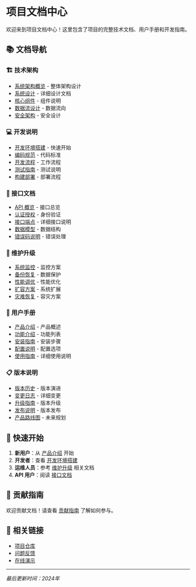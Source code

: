 # 项目文档中心

欢迎来到项目文档中心！这里包含了项目的完整技术文档、用户手册和开发指南。

## 📚 文档导航

### 🏗️ 技术架构
- [系统架构概览](./architecture/overview.md) - 整体架构设计
- [系统设计](./architecture/system-design.md) - 详细设计文档
- [核心组件](./architecture/components.md) - 组件说明
- [数据流设计](./architecture/data-flow.md) - 数据流向
- [安全架构](./architecture/security.md) - 安全设计

### 💻 开发说明
- [开发环境搭建](./development/getting-started.md) - 快速开始
- [编码规范](./development/coding-standards.md) - 代码标准
- [开发流程](./development/development-workflow.md) - 工作流程
- [测试指南](./development/testing.md) - 测试说明
- [构建部署](./development/build-deploy.md) - 部署流程

### 🔌 接口文档
- [API 概览](./api/overview.md) - 接口总览
- [认证授权](./api/authentication.md) - 身份验证
- [接口端点](./api/endpoints/) - 详细接口说明
- [数据模型](./api/schemas.md) - 数据结构
- [错误码说明](./api/error-codes.md) - 错误处理

### 🔧 维护升级
- [系统监控](./maintenance/monitoring.md) - 监控方案
- [备份恢复](./maintenance/backup-restore.md) - 数据保护
- [性能调优](./maintenance/performance-tuning.md) - 性能优化
- [扩容方案](./maintenance/scaling.md) - 系统扩展
- [灾难恢复](./maintenance/disaster-recovery.md) - 容灾方案

### 📖 用户手册
- [产品介绍](./user-manual/introduction.md) - 产品概述
- [功能介绍](./user-manual/features.md) - 功能列表
- [安装指南](./user-manual/installation.md) - 安装步骤
- [配置说明](./user-manual/configuration.md) - 配置选项
- [使用指南](./user-manual/usage-guides/) - 详细使用说明

### 📋 版本说明
- [版本历史](./releases/version-history.md) - 版本演进
- [变更日志](./releases/changelog.md) - 详细变更
- [升级指南](./releases/upgrade-guides/) - 版本升级
- [发布说明](./releases/release-notes/) - 版本发布
- [产品路线图](./releases/roadmap.md) - 未来规划

## 🚀 快速开始

1. **新用户**：从 [产品介绍](./user-manual/introduction.md) 开始
2. **开发者**：查看 [开发环境搭建](./development/getting-started.md)
3. **运维人员**：参考 [维护升级](./maintenance/) 相关文档
4. **API 用户**：阅读 [接口文档](./api/overview.md)

## 📝 贡献指南

欢迎贡献文档！请查看 [贡献指南](./contributing.md) 了解如何参与。

## 🔗 相关链接

- [项目仓库](https://github.com/your-project)
- [问题反馈](https://github.com/your-project/issues)
- [在线演示](https://demo.your-project.com)

---

*最后更新时间：2024年*
